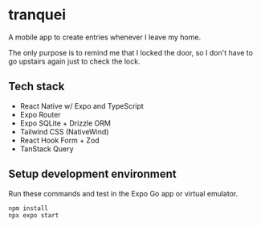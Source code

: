 # tranquei

A mobile app to create entries whenever I leave my home.

The only purpose is to remind me that I locked the door, so I don't have to go upstairs again just to check the lock.

## Tech stack

+ React Native w/ Expo and TypeScript
+ Expo Router
+ Expo SQLite + Drizzle ORM
+ Tailwind CSS (NativeWind)
+ React Hook Form + Zod
+ TanStack Query

## Setup development environment

Run these commands and test in the Expo Go app or virtual emulator.

```bash
npm install
npx expo start
```

